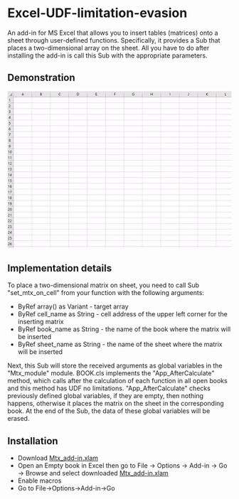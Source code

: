 # Excel-UDF-limitation-evasion
An add-in for MS Excel that allows you to insert tables (matrices) onto a sheet through user-defined functions.
Specifically, it provides a Sub that places a two-dimensional array on the sheet. All you have to do after installing the add-in is call this Sub with the appropriate parameters.
## Demonstration 
![demonstration](https://github.com/1azar/Excel-UDF-limitation-evasion/blob/main/demo.gif)
## Implementation details
To place a two-dimensional matrix on sheet, you need to call Sub "set_mtx_on_cell" from your function with the following arguments:
 - ByRef array() as Variant - target array
 - ByRef cell_name as String - cell address of the upper left corner for the inserting matrix
 - ByRef book_name as String - the name of the book where the matrix will be inserted
 - ByRef sheet_name as String - the name of the sheet where the matrix will be inserted

Next, this Sub will store the received arguments as global variables in the "Mtx_module" module.
BOOK.cls implements the "App_AfterCalculate" method, which calls after the calculation of each function in all open books and this method has UDF no limitations.
"App_AfterCalculate" checks previously defined global variables, if they are empty, then nothing happens, otherwise it places the matrix on the sheet in the corresponding book.
At the end of the Sub, the data of these global variables will be erased.

## Installation
 - Download [Mtx_add-in.xlam](https://github.com/1azar/Excel-UDF-limitation-evasion/blob/main/Mtx_add-in.xlam)
 - Open an Empty book in Excel then go to File -> Options -> Add-in -> Go -> Browse and select downloaded [Mtx_add-in.xlam](https://github.com/1azar/Excel-UDF-limitation-evasion/blob/main/Mtx_add-in.xlam)
 - Enable macros
 - Go to File->Options->Add-in->Go
